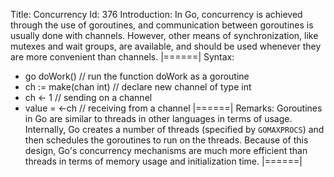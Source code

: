 Title: Concurrency
Id: 376
Introduction:
In Go, concurrency is achieved through the use of goroutines, and communication between goroutines is usually done with channels. However, other means of synchronization, like mutexes and wait groups, are available, and should be used whenever they are more convenient than channels.
|======|
Syntax:
 - go doWork() // run the function doWork as a goroutine
 - ch := make(chan int) // declare new channel of type int
 - ch <- 1 // sending on a channel
 - value = <-ch // receiving from a channel
|======|
Remarks:
Goroutines in Go are similar to threads in other languages in terms of usage. Internally, Go creates a number of threads (specified by `GOMAXPROCS`) and then schedules the goroutines to run on the threads. Because of this design, Go's concurrency mechanisms are much more efficient than threads in terms of memory usage and initialization time. 
|======|
